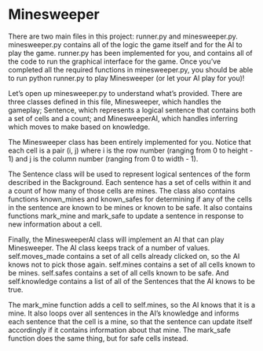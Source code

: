 # Minesweeper
There are two main files in this project: runner.py and minesweeper.py. minesweeper.py contains all of the logic the game itself and for the AI to play the game. runner.py has been implemented for you, and contains all of the code to run the graphical interface for the game. Once you’ve completed all the required functions in minesweeper.py, you should be able to run python runner.py to play Minesweeper (or let your AI play for you)!

Let’s open up minesweeper.py to understand what’s provided. There are three classes defined in this file, Minesweeper, which handles the gameplay; Sentence, which represents a logical sentence that contains both a set of cells and a count; and MinesweeperAI, which handles inferring which moves to make based on knowledge.

The Minesweeper class has been entirely implemented for you. Notice that each cell is a pair (i, j) where i is the row number (ranging from 0 to height - 1) and j is the column number (ranging from 0 to width - 1).

The Sentence class will be used to represent logical sentences of the form described in the Background. Each sentence has a set of cells within it and a count of how many of those cells are mines. The class also contains functions known_mines and known_safes for determining if any of the cells in the sentence are known to be mines or known to be safe. It also contains functions mark_mine and mark_safe to update a sentence in response to new information about a cell.

Finally, the MinesweeperAI class will implement an AI that can play Minesweeper. The AI class keeps track of a number of values. self.moves_made contains a set of all cells already clicked on, so the AI knows not to pick those again. self.mines contains a set of all cells known to be mines. self.safes contains a set of all cells known to be safe. And self.knowledge contains a list of all of the Sentences that the AI knows to be true.

The mark_mine function adds a cell to self.mines, so the AI knows that it is a mine. It also loops over all sentences in the AI’s knowledge and informs each sentence that the cell is a mine, so that the sentence can update itself accordingly if it contains information about that mine. The mark_safe function does the same thing, but for safe cells instead.
